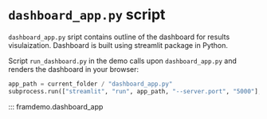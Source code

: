 # `dashboard_app.py` script

`dashboard_app.py` sript contains outline of the dashboard for results visulaization. Dashboard is built using streamlit package in Python. 

Script `run_dashboard.py` in the demo calls upon `dashboard_app.py` and renders the dashboard in your browser:

```python
app_path = current_folder / "dashboard_app.py"
subprocess.run(["streamlit", "run", app_path, "--server.port", "5000"], check=True)
```

::: framdemo.dashboard_app


